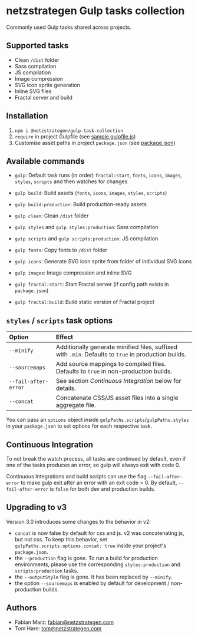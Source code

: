 # netzstrategen Gulp tasks collection

Commonly used Gulp tasks shared across projects.

## Supported tasks

- Clean `/dist` folder
- Sass compilation
- JS compilation
- Image compression
- SVG icon sprite generation
- Inline SVG files
- Fractal server and build

## Installation

1. `npm i @netzstrategen/gulp-task-collection`
2. `require` in project Gulpfile (see [sample.gulpfile.js](https://github.com/netzstrategen/gulp-task-collection/blob/master/sample.gulpfile.js))
3. Customise asset paths in project `package.json` (see [package.json](https://github.com/netzstrategen/gulp-task-collection/blob/master/package.json))

## Available commands

- `gulp`: Default task runs (in order) `fractal:start`, `fonts`, `icons`, `images`, `styles`, `scripts` and then watches for changes
- `gulp build`: Build assets (`fonts`, `icons`, `images`, `styles`, `scripts`)
- `gulp build:production`: Build production-ready assets

- `gulp clean`: Clean `/dist` folder
- `gulp styles` and `gulp styles:production`: Sass compilation
- `gulp scripts` and `gulp scripts:production`: JS compilation
- `gulp fonts`: Copy fonts to `/dist` folder
- `gulp icons`: Generate SVG icon sprite from folder of individual SVG icons
- `gulp images`: Image compression and inline SVG
- `gulp fractal:start`: Start Fractal server (if config path exists in `package.json`)
- `gulp fractal:build`: Build static version of Fractal project

## `styles` / `scripts` task options

Option | Effect
:--- | :---
`--minify` | Additionally generate minified files, suffixed with `.min`. Defaults to `true` in production builds.
`--sourcemaps` | Add source mappings to compiled files. Defaults to `true` in non-production builds.
`--fail-after-error` | See section _Continuous Integration_ below for details.
`--concat` | Concatenate CSS/JS asset files into a single aggregate file.

You can pass an `options` object inside `gulpPaths.scripts`/`gulpPaths.styles` in your `package.json` to set options for each respective task.

## Continuous Integration

To not break the watch process, all tasks are continued by default, even if one of the tasks produces an error, so gulp will always exit with code 0.

Continuous Integrations and build scripts can use the flag `--fail-after-error` to make gulp exit after an error with an exit code > 0. By default, `--fail-after-error` is `false` for both dev and production builds.

## Upgrading to v3

Version 3.0 introduces some changes to the behavior in v2:

- `concat` is now false by default for css and js. v2 was concatenating js, but not css. To keep this behavior, set `gulpPaths.scripts.options.concat: true` inside your project's `package.json`.
- the `--production` flag is gone. To run a build for production environments, please use the corresponding `styles:production` and `scripts:production` tasks.
- the `--outputStyle` flag is gone. It has been replaced by `--minify`.
- the option `--sourcemaps` is enabled by default for development / non-production builds.

## Authors

- Fabian Marz: [fabian@netzstrategen.com](fabian@netzstrategen.com)
- Tom Hare: [tom@netzstrategen.com](tom@netzstrategen.com)
